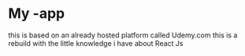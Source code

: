 # My -app 
this is based on an already hosted platform called Udemy.com
this is a rebuild with the little knowledge i have about React Js
